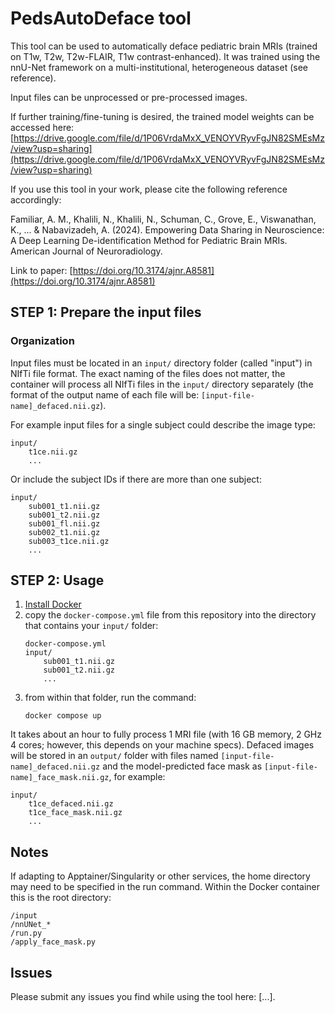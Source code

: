 # PedsAutoDeface tool

This tool can be used to automatically deface pediatric brain MRIs (trained on T1w, T2w, T2w-FLAIR, T1w contrast-enhanced). It was trained using the nnU-Net framework on a multi-institutional, heterogeneous dataset (see reference).

Input files can be unprocessed or pre-processed images.

If further training/fine-tuning is desired, the trained model weights can be accessed here: [https://drive.google.com/file/d/1P06VrdaMxX_VENOYVRyvFgJN82SMEsMz/view?usp=sharing](https://drive.google.com/file/d/1P06VrdaMxX_VENOYVRyvFgJN82SMEsMz/view?usp=sharing)

If you use this tool in your work, please cite the following reference accordingly:

Familiar, A. M., Khalili, N., Khalili, N., Schuman, C., Grove, E., Viswanathan, K., ... & Nabavizadeh, A. (2024). Empowering Data Sharing in Neuroscience: A Deep Learning De-identification Method for Pediatric Brain MRIs. American Journal of Neuroradiology.

Link to paper: [https://doi.org/10.3174/ajnr.A8581](https://doi.org/10.3174/ajnr.A8581)

## STEP 1: Prepare the input files

### Organization

Input files must be located in an `input/` directory folder (called "input") in NIfTi file format. The exact naming of the files does not matter, the container will process all NIfTi files in the `input/` directory separately (the format of the output name of each file will be: `[input-file-name]_defaced.nii.gz`).

For example input files for a single subject could describe the image type:
```
input/
    t1ce.nii.gz
    ...
```

Or include the subject IDs if there are more than one subject:

```
input/
    sub001_t1.nii.gz
    sub001_t2.nii.gz
    sub001_fl.nii.gz
    sub002_t1.nii.gz
    sub003_t1ce.nii.gz
    ...
```

## STEP 2: Usage

1. [Install Docker](https://docs.docker.com/engine/install/)
2. copy the `docker-compose.yml` file from this repository into the directory that contains your `input/` folder:
    ```
    docker-compose.yml
    input/
        sub001_t1.nii.gz
        sub001_t2.nii.gz
        ...
    ```
3. from within that folder, run the command:
    ```
    docker compose up
    ```

It takes about an hour to fully process 1 MRI file (with 16 GB memory, 2 GHz 4 cores; however, this depends on your machine specs). Defaced images will be stored in an `output/` folder with files named `[input-file-name]_defaced.nii.gz` and the model-predicted face mask as `[input-file-name]_face_mask.nii.gz`, for example:

```
input/
    t1ce_defaced.nii.gz
    t1ce_face_mask.nii.gz
    ...
```

## Notes

If adapting to Apptainer/Singularity or other services, the home directory may need to be specified in the run command. Within the Docker container this is the root directory:

```
/input
/nnUNet_*
/run.py
/apply_face_mask.py
```

## Issues

Please submit any issues you find while using the tool here: [...].
